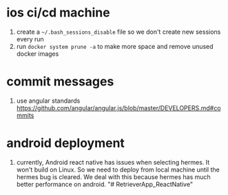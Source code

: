 # ios ci/cd machine

1. create a `~/.bash_sessions_disable` file so we don't create new sessions every run
1. run `docker system prune -a` to make more space and remove unused docker images

# commit messages

1. use angular standards https://github.com/angular/angular.js/blob/master/DEVELOPERS.md#commits

# android deployment

1. currently, Android react native has issues when selecting hermes. It won't build on Linux. So we need to deploy from local machine until the hermes bug is cleared. We deal with this because hermes has much better performance on android.
"# RetrieverApp_ReactNative" 
